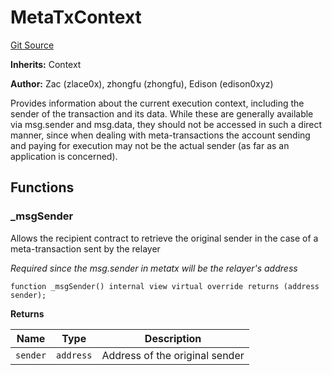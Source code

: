 # MetaTxContext
[Git Source](https://github.com/suberra/funnel-contracts/blob/59c542a5eca5681850b213a7c7430da0cfa78c32/src/lib/MetaTxContext.sol)

**Inherits:**
Context

**Author:**
Zac (zlace0x), zhongfu (zhongfu), Edison (edison0xyz)

Provides information about the current execution context, including the
sender of the transaction and its data. While these are generally available
via msg.sender and msg.data, they should not be accessed in such a direct
manner, since when dealing with meta-transactions the account sending and
paying for execution may not be the actual sender (as far as an application
is concerned).


## Functions
### _msgSender

Allows the recipient contract to retrieve the original sender
in the case of a meta-transaction sent by the relayer

*Required since the msg.sender in metatx will be the relayer's address*


```solidity
function _msgSender() internal view virtual override returns (address sender);
```
**Returns**

|Name|Type|Description|
|----|----|-----------|
|`sender`|`address`|Address of the original sender|


